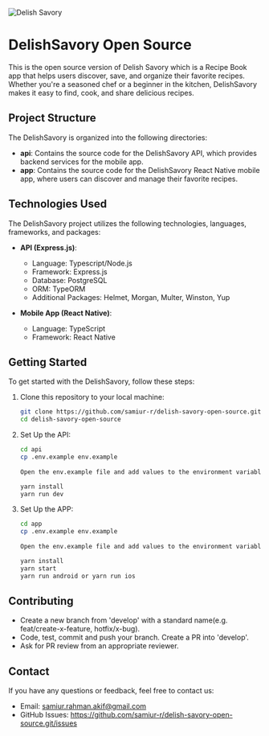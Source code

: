 ![Delish Savory](https://github.com/samiur-r/DelishSavory-OpenSource/assets/67631118/c196dc65-6e16-4d20-93a1-5a137f98ef54)



# DelishSavory Open Source

This is the open source version of Delish Savory which is a Recipe Book app that helps users discover, save, and organize their favorite recipes. Whether you're a seasoned chef or a beginner in the kitchen, DelishSavory makes it easy to find, cook, and share delicious recipes.

## Project Structure

The DelishSavory is organized into the following directories:

- **api**: Contains the source code for the DelishSavory API, which provides backend services for the mobile app.
- **app**: Contains the source code for the DelishSavory React Native mobile app, where users can discover and manage their favorite recipes.

## Technologies Used

The DelishSavory project utilizes the following technologies, languages, frameworks, and packages:

- **API (Express.js)**:
  - Language: Typescript/Node.js
  - Framework: Express.js
  - Database: PostgreSQL
  - ORM: TypeORM
  - Additional Packages: Helmet, Morgan, Multer, Winston, Yup

- **Mobile App (React Native)**:
  - Language: TypeScript
  - Framework: React Native

## Getting Started

To get started with the DelishSavory, follow these steps:

1. Clone this repository to your local machine:

   ```bash
   git clone https://github.com/samiur-r/delish-savory-open-source.git
   cd delish-savory-open-source
   ```
   
2. Set Up the API:

   ```bash
   cd api
   cp .env.example env.example 
  
   Open the env.example file and add values to the environment variables.

   yarn install
   yarn run dev
   ```

3. Set Up the APP:

   ```bash
   cd app
   cp .env.example env.example 
  
   Open the env.example file and add values to the environment variables.
   
   yarn install
   yarn start
   yarn run android or yarn run ios
   ```

## Contributing

- Create a new branch from 'develop' with a standard name(e.g. feat/create-x-feature, hotfix/x-bug).
- Code, test, commit and push your branch. Create a PR into 'develop'.
- Ask for PR review from an appropriate reviewer.

## Contact

If you have any questions or feedback, feel free to contact us:

- Email: samiur.rahman.akif@gmail.com
- GitHub Issues: https://github.com/samiur-r/delish-savory-open-source.git/issues
